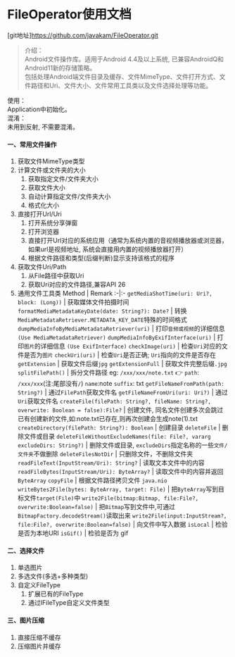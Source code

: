 # FileOperator使用文档

[git地址]https://github.com/javakam/FileOperator.git

> 介绍：  
> Android文件操作库。适用于Android 4.4及以上系统, 已兼容AndroidQ和Android11新的存储策略。  
> 包括处理Android端文件目录及缓存、文件MimeType、文件打开方式、文件路径和Uri、文件大小、文件常用工具类以及文件选择处理等功能。

使用：  
Application中初始化。  
混淆：  
未用到反射, 不需要混淆。

#### 一、常用文件操作

1. 获取文件MimeType类型
2. 计算文件或文件夹的大小
    1. 获取指定文件/文件夹大小
    2. 获取文件大小
    3. 自动计算指定文件/文件夹大小
    4. 格式化大小
3. 直接打开Url/Uri
    1. 打开系统分享弹窗
    2. 打开浏览器
    3. 直接打开Url对应的系统应用（通常为系统内置的音视频播放器或浏览器，如果url是视频地址, 系统会直接用内置的视频播放器打开）
    4. 根据文件路径和类型(后缀判断)显示支持该格式的程序
4. 获取文件Uri/Path
    1. 从File路径中获取Uri
    2. 获取Uri对应的文件路径,兼容API 26
5. 通用文件工具类
   Method | Remark
   :-|:-
   `getMediaShotTime(uri: Uri?, block: (Long))` | 获取媒体文件拍摄时间
   `formatMediaMetadataKeyDate(date: String?): Date?` | 转换`MediaMetadataRetriever.METADATA_KEY_DATE`特殊的时间格式
   `dumpMediaInfoByMediaMetadataRetriever(uri)` | 打印`音频或视频`的详细信息 `(Use MediaMetadataRetriever)`
   `dumpMediaInfoByExifInterface(uri)` | 打印`图片`的详细信息 `(Use ExifInterface)`
   `checkImage(uri)` | 检查`Uri`对应的文件是否为`图片`
   `checkUri(uri)` | 检查`Uri`是否正确; `Uri`指向的文件是否存在
   `getExtension` | 获取文件后缀`jpg`
   `getExtensionFull` | 获取文件完整后缀`.jpg`
   `splitFilePath()` | 拆分文件路径 eg: `/xxx/xxx/note.txt` 👉 `path`: `/xxx/xxx`(注:尾部没有`/`)  `name`:note `suffix`: txt
   `getFileNameFromPath(path: String?)` | 通过`FilePath`获取文件名
   `getFileNameFromUri(uri: Uri?)` | 通过`Uri`获取文件名
   `createFile(filePath: String?, fileName: String?, overwrite: Boolean = false):File?` | 创建文件, 同名文件创建多次会跳过已有创建新的文件,如:note.txt已存在,则再次创建会生成note(1).txt
   `createDirectory(filePath: String?): Boolean` | 创建目录
   `deleteFile` | 删除文件或目录
   `deleteFileWithoutExcludeNames(file: File?, vararg excludeDirs: String?)` | 删除文件或目录, `excludeDirs`指定名称的一些`文件/文件夹`不做删除
   `deleteFilesNotDir` | 只删除文件，不删除文件夹
   `readFileText(InputStream/Uri): String?` | 读取文本文件中的内容
   `readFileBytes(InputStream/Uri): ByteArray?` | 读取文件中的内容并返回`ByteArray`
   `copyFile` | 根据文件路径拷贝文件 `java.nio`
   `writeBytes2File(bytes: ByteArray, target: File)` | 把`ByteArray`写到目标文件`target(File)`中
   `write2File(bitmap:Bitmap, file:File?, overwrite:Boolean=false)` | 把`Bitmap`写到文件中,可通过`BitmapFactory.decodeStream()`读取出来
   `write2File(input:InputStream?, file:File?, overwrite:Boolean=false)` | 向文件中写入数据
   `isLocal` | 检验是否为本地URI
   `isGif()` | 检验是否为 gif

#### 二、选择文件

1. 单选图片
2. 多选文件(多选+多种类型)
3. 自定义FileType
    1. 扩展已有的FileType
    2. 通过IFileType自定义文件类型

#### 三、图片压缩

1. 直接压缩不缓存
2. 压缩图片并缓存
